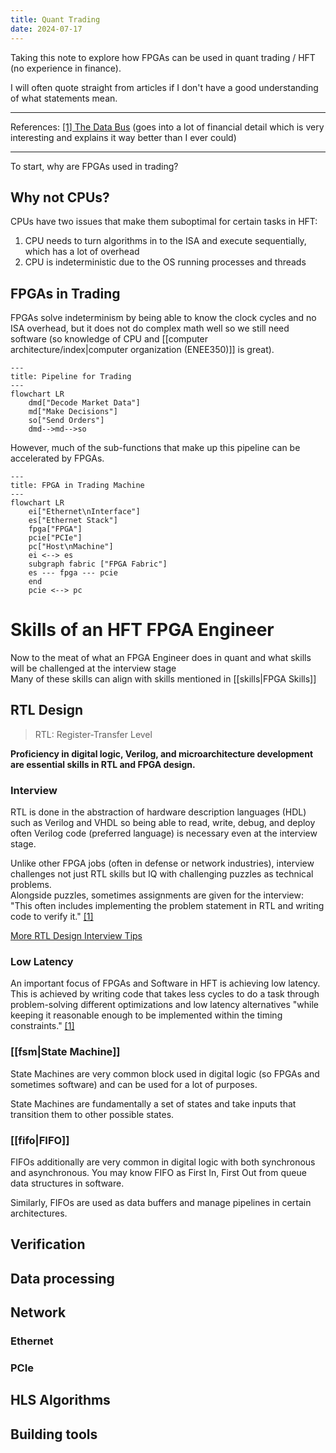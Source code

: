 ```yaml
---
title: Quant Trading
date: 2024-07-17
---
```

Taking this note to explore how FPGAs can be used in quant trading / HFT (no experience in finance).

I will often quote straight from articles if I don't have a good understanding of what statements mean.

---
References:
[[1] The Data Bus](https://thedatabus.in/hft_interview) (goes into a lot of financial detail which is very interesting and explains it way better than I ever could)

---

To start, why are FPGAs used in trading?
## Why not CPUs?
CPUs have two issues that make them suboptimal for certain tasks in HFT:
1. CPU needs to turn algorithms in to the ISA and execute sequentially, which has a lot of overhead
2. CPU is indeterministic due to the OS running processes and threads
## FPGAs in Trading
FPGAs solve indeterminism by being able to know the clock cycles and no ISA overhead, but it does not do complex math well so we still need software (so knowledge of CPU and [[computer architecture/index|computer organization (ENEE350)]] is great).


```mermaid
---
title: Pipeline for Trading
---
flowchart LR
	dmd["Decode Market Data"]
	md["Make Decisions"]
	so["Send Orders"]
	dmd-->md-->so
```

However, much of the sub-functions that make up this pipeline can be accelerated by FPGAs.

```mermaid
---
title: FPGA in Trading Machine
---
flowchart LR
	ei["Ethernet\nInterface"]
	es["Ethernet Stack"]
	fpga["FPGA"]
	pcie["PCIe"]
	pc["Host\nMachine"]
	ei <--> es
	subgraph fabric ["FPGA Fabric"]
	es --- fpga --- pcie
	end
	pcie <--> pc
```

# Skills of an HFT FPGA Engineer
Now to the meat of what an FPGA Engineer does in quant and what skills will be challenged at the interview stage  
Many of these skills can align with skills mentioned in [[skills|FPGA Skills]]

## RTL Design
> RTL: Register-Transfer Level

**Proficiency in digital logic, Verilog, and microarchitecture development are essential skills in RTL and FPGA design.**

### Interview
RTL is done in the abstraction of hardware description languages (HDL) such as Verilog and VHDL so being able to read, write, debug, and deploy often Verilog code (preferred language) is necessary even at the interview stage.

Unlike other FPGA jobs (often in defense or network industries), interview challenges not just RTL skills but IQ with challenging puzzles as technical problems.  
Alongside puzzles, sometimes assignments are given for the interview: "This often includes implementing the problem statement in RTL and writing code to verify it." [\[1\]](https://thedatabus.in/hft_interview)

[More RTL Design Interview Tips](https://thedatabus.in/interview_list)
### Low Latency
An important focus of FPGAs and Software in HFT is achieving low latency.  
This is achieved by writing code that takes less cycles to do a task through problem-solving different optimizations and low latency alternatives "while keeping it reasonable enough to be implemented within the timing constraints." [\[1\]](https://thedatabus.in/hft_interview)
### [[fsm|State Machine]]
State Machines are very common block used in digital logic (so FPGAs and sometimes software) and can be used for a lot of purposes.

State Machines are fundamentally a set of states and take inputs that transition them to other possible states.
### [[fifo|FIFO]]
FIFOs additionally are very common in digital logic with both synchronous and asynchronous. You may know FIFO as First In, First Out from queue data structures in software. 

Similarly, FIFOs are used as data buffers and manage pipelines in certain architectures.

## Verification
## Data processing

## Network

### Ethernet

### PCIe

## HLS Algorithms

## Building tools 